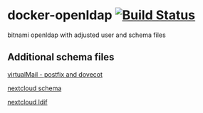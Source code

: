 # docker-openldap [![Build Status](https://jenkins.bln.space/buildStatus/icon?job=docker-images%2Fdocker-openldap%2Fmaster)](https://jenkins.bln.space/job/docker-images/job/docker-openldap/job/master/)

bitnami openldap with adjusted user and schema files

## Additional schema files

[virtualMail - postfix and dovecot](https://github.com/tleuxner/ldap-virtualMail)

[nextcloud schema](https://raw.githubusercontent.com/nextcloud/univention-app/master/nextcloud.schema)

[nextcloud ldif](https://www.gurkengewuerz.de/openldap-neue-schema-hinzufuegen/)
